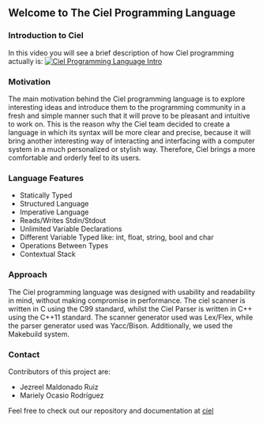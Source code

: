 ## Welcome to The Ciel Programming Language 

### Introduction to Ciel
In this video you will see a brief description of how Ciel programming actually is: [![Ciel Programming Language Intro](https://res.cloudinary.com/marcomontalbano/image/upload/v1620958775/video_to_markdown/images/google-drive--1IMh1DS_GApzZde7JgttBbk6XzMplrxGZ-c05b58ac6eb4c4700831b2b3070cd403.jpg)](https://drive.google.com/file/d/1IMh1DS_GApzZde7JgttBbk6XzMplrxGZ/view?usp=sharing "Ciel Programming Language Intro")



### Motivation
The main motivation behind the Ciel programming language is to explore interesting ideas and introduce them to the programming community in a fresh and simple manner such that it will prove to be pleasant and intuitive to work on. This is the reason why the Ciel team decided to create a language in which its syntax will be more clear and precise, because it will bring another interesting way of interacting and interfacing with a computer system in a much personalized or stylish way. Therefore, Ciel brings a more comfortable and orderly feel to its users.

### Language Features
* Statically Typed
* Structured Language
* Imperative Language
* Reads/Writes Stdin/Stdout
* Unlimited Variable Declarations
* Different Variable Typed like: int, float, string, bool and char
* Operations Between Types
* Contextual Stack



### Approach
The Ciel programming language was designed with usability and readability in mind, without making compromise in performance. The ciel scanner is written in C using the C99 standard, whilst the Ciel Parser is written in C++ using the C++11 standard. The scanner generator used was Lex/Flex, while the parser generator used was Yacc/Bison. Additionally, we used the Makebuild system.

### Contact
Contributors of this project are: 
- Jezreel Maldonado Ruiz
- Mariely Ocasio Rodríguez

Feel free to check out our repository and documentation at [ciel](https://github.com/Denovocto/ciel)
